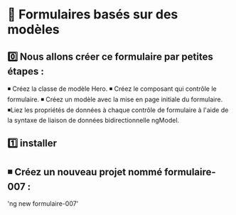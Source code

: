 # 📑  Formulaires basés sur des modèles

0️⃣ Nous allons créer ce formulaire par petites étapes :
-------------------------------------------------------
◾ Créez la classe de modèle Hero.
◾ Créez le composant qui contrôle le formulaire.
◾ Créez un modèle avec la mise en page initiale du formulaire.
◾Liez les propriétés de données à chaque contrôle de formulaire à l'aide de la syntaxe de liaison de données bidirectionnelle ngModel.


1️⃣ installer 
-------------
◾ Créez un nouveau projet nommé formulaire-007 :
-------------------------------------------------
'ng new formulaire-007'
